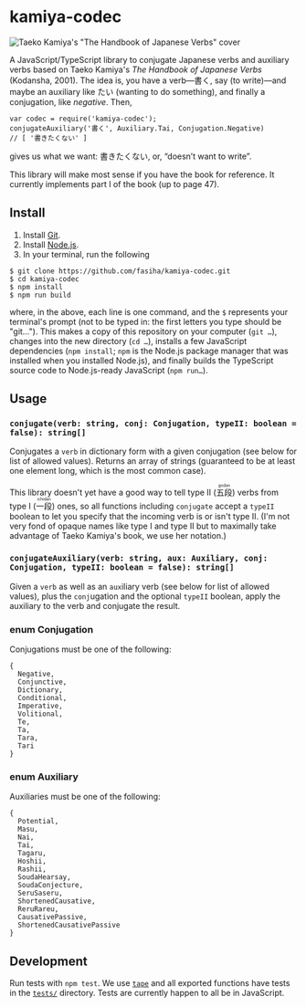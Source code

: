 # kamiya-codec

![Taeko Kamiya's "The Handbook of Japanese Verbs" cover](kamia-verbs-cover.jpg)

A JavaScript/TypeScript library to conjugate Japanese verbs and auxiliary verbs based on Taeko Kamiya's *The Handbook of Japanese Verbs* (Kodansha, 2001). The idea is, you have a verb—書く, say (to write)—and maybe an auxiliary like たい (wanting to do something), and finally a conjugation, like *negative*. Then,
```
var codec = require('kamiya-codec');
conjugateAuxiliary('書く', Auxiliary.Tai, Conjugation.Negative)
// [ '書きたくない' ]
```
gives us what we want: 書きたくない, or, “doesn’t want to write”.

This library will make most sense if you have the book for reference. It currently implements part I of the book (up to page 47).

## Install

1. Install [Git](https://git-scm.com/).
1. Install [Node.js](https://nodejs.org/).
1. In your terminal, run the following
```
$ git clone https://github.com/fasiha/kamiya-codec.git
$ cd kamiya-codec
$ npm install
$ npm run build
```
where, in the above, each line is one command, and the `$` represents your terminal's prompt (not to be typed in: the first letters you type should be "git…"). This makes a copy of this repository on your computer (`git …`), changes into the new directory (`cd …`), installs a few JavaScript dependencies (`npm install`; `npm` is the Node.js package manager that was installed when you installed Node.js), and finally builds the TypeScript source code to Node.js-ready JavaScript (`npm run…`).

## Usage

### `conjugate(verb: string, conj: Conjugation, typeII: boolean = false): string[]`

Conjugates a `verb` in dictionary form with a given conjugation (see below for list of allowed values). Returns an array of strings (guaranteed to be at least one element long, which is the most common case).

This library doesn't yet have a good way to tell type II (<ruby>五段<rt>godan</rt></ruby>) verbs from type I (<ruby>一段<rt>ichidan</rt></ruby>) ones, so all functions including `conjugate` accept a `typeII` boolean to let you specify that the incoming verb is or isn't type II. (I'm not very fond of opaque names like type I and type II but to maximally take advantage of Taeko Kamiya's book, we use her notation.)

### `conjugateAuxiliary(verb: string, aux: Auxiliary, conj: Conjugation, typeII: boolean = false): string[]`

Given a `verb` as well as an `aux`iliary verb (see below for list of allowed values), plus the `conj`ugation and the optional `typeII` boolean, apply the auxiliary to the verb and conjugate the result.

### enum Conjugation
Conjugations must be one of the following:
```
{
  Negative,
  Conjunctive,
  Dictionary,
  Conditional,
  Imperative,
  Volitional,
  Te,
  Ta,
  Tara,
  Tari
}
```

### enum Auxiliary 
Auxiliaries must be one of the following:
```
{
  Potential,
  Masu,
  Nai,
  Tai,
  Tagaru,
  Hoshii,
  Rashii,
  SoudaHearsay,
  SoudaConjecture,
  SeruSaseru,
  ShortenedCausative,
  ReruRareu,
  CausativePassive,
  ShortenedCausativePassive
}
```

## Development
Run tests with `npm test`. We use [`tape`](https://github.com/substack/tape) and all exported functions have tests in the [`tests/`](./tests) directory. Tests are currently happen to all be in JavaScript.
